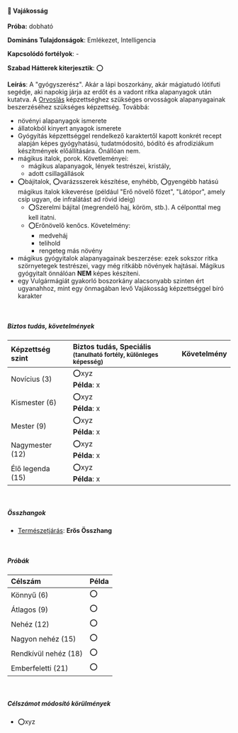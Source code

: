 #### 🔵 Vajákosság

**Próba:** dobható

**Domináns Tulajdonságok**: Emlékezet, Intelligencia

**Kapcsolódó fortélyok**: -

**Szabad Hátterek kiterjesztik**: ⭕

**Leírás**: A "gyógyszerész". Akár a lápi boszorkány, akár mágiatudó lótifuti segédje, aki napokig járja az erdőt és a vadont ritka alapanyagok után kutatva. A [Orvoslás](orvoslas.md) képzettséghez szükséges orvosságok alapanyagainak beszerzéséhez szükséges képzettség. Továbbá:

- növényi alapanyagok ismerete
- állatokból kinyert anyagok ismerete
- Gyógyítás képzettséggel rendelkező karaktertől kapott konkrét recept alapján képes gyógyhatású, tudatmódositó, bódító és afrodiziákum készítmények előállítására. Önállóan nem.
- mágikus italok, porok. Követleményei:
  - mágikus alapanyagok, lények testrészei, kristály,
  - adott csillagállások
- ⭕bájitalok, ⭕varázsszerek készítése, enyhébb, ⭕gyengébb hatású mágikus italok kikeverése (például "Erő növelő főzet", "Látópor", amely csíp ugyan, de infralátást ad rövid ideig)
  - ⭕Szerelmi bájital (megrendelő haj, köröm, stb.). A célponttal meg kell itatni.
  - ⭕Erőnövelő kenőcs. Követelmény:
    - medveháj
    - telihold
    - rengeteg más növény
- mágikus gyógyitalok alapanyagainak beszerzése: ezek sokszor ritka szörnyetegek testrészei, vagy még ritkább növények hajtásai. Mágikus gyógyitalt önnálóan **NEM** képes készíteni.
- egy Vulgármágiát gyakorló boszorkány alacsonyabb szinten ért ugyanahhoz, mint egy önmagában levő Vajákosság képzettséggel bíró karakter

<br />

##### Biztos tudás, követelmények

| Képzettség szint | Biztos tudás, Speciális <br /><sub>(tanulható fortély, különleges  képesség)</sub> | Követelmény |
|:---------------- |:---------------------------------------------------------------------------------- |:-----------:|
| Novícius (3)     | ⭕xyz <br /> **Példa**: x                                                          |             |
| Kismester (6)    | ⭕xyz <br /> **Példa**: x                                                          |             |
| Mester (9)       | ⭕xyz <br /> **Példa**: x                                                          |             |
| Nagymester (12)  | ⭕xyz <br /> **Példa**: x                                                          |             |
| Élő legenda (15) | ⭕xyz <br /> **Példa**: x                                                          |             |

<br />

##### Összhangok

- [Természetjárás](termeszetjaras.md): **Erős Összhang**

<br />

##### Próbák

| Célszám | Példa  |
| :----------- | :----------- |
| Könnyű       (6)  | ⭕ |
| Átlagos      (9)  | ⭕ |
| Nehéz        (12) | ⭕ |
| Nagyon nehéz (15) | ⭕ |
| Rendkívül nehéz (18) | ⭕ |
| Emberfeletti (21) | ⭕ |

<br />

##### Célszámot módosító körülmények

- ⭕xyz

